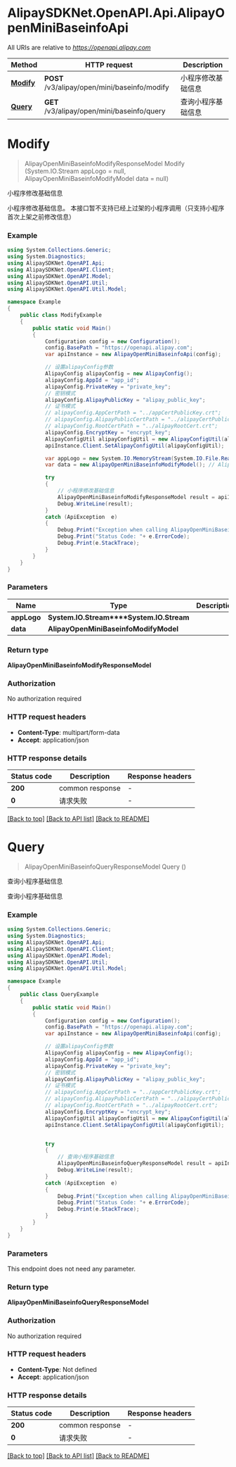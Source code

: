 # AlipaySDKNet.OpenAPI.Api.AlipayOpenMiniBaseinfoApi

All URIs are relative to *https://openapi.alipay.com*

Method | HTTP request | Description
------------- | ------------- | -------------
[**Modify**](AlipayOpenMiniBaseinfoApi.md#modify) | **POST** /v3/alipay/open/mini/baseinfo/modify | 小程序修改基础信息
[**Query**](AlipayOpenMiniBaseinfoApi.md#query) | **GET** /v3/alipay/open/mini/baseinfo/query | 查询小程序基础信息


<a name="modify"></a>
# **Modify**
> AlipayOpenMiniBaseinfoModifyResponseModel Modify (System.IO.Stream appLogo = null, AlipayOpenMiniBaseinfoModifyModel data = null)

小程序修改基础信息

小程序修改基础信息。 本接口暂不支持已经上过架的小程序调用（只支持小程序首次上架之前修改信息）

### Example
```csharp
using System.Collections.Generic;
using System.Diagnostics;
using AlipaySDKNet.OpenAPI.Api;
using AlipaySDKNet.OpenAPI.Client;
using AlipaySDKNet.OpenAPI.Model;
using AlipaySDKNet.OpenAPI.Util;
using AlipaySDKNet.OpenAPI.Util.Model;

namespace Example
{
    public class ModifyExample
    {
        public static void Main()
        {
            Configuration config = new Configuration();
            config.BasePath = "https://openapi.alipay.com";
            var apiInstance = new AlipayOpenMiniBaseinfoApi(config);

            // 设置alipayConfig参数
            AlipayConfig alipayConfig = new AlipayConfig();
            alipayConfig.AppId = "app_id";
            alipayConfig.PrivateKey = "private_key";
            // 密钥模式
            alipayConfig.AlipayPublicKey = "alipay_public_key";
            // 证书模式
            // alipayConfig.AppCertPath = "../appCertPublicKey.crt";
            // alipayConfig.AlipayPublicCertPath = "../alipayCertPublicKey_RSA2.crt";
            // alipayConfig.RootCertPath = "../alipayRootCert.crt";
            alipayConfig.EncryptKey = "encrypt_key";
            AlipayConfigUtil alipayConfigUtil = new AlipayConfigUtil(alipayConfig);
            apiInstance.Client.SetAlipayConfigUtil(alipayConfigUtil);

            var appLogo = new System.IO.MemoryStream(System.IO.File.ReadAllBytes("/path/to/file.txt"));  // System.IO.Stream |  (optional) 
            var data = new AlipayOpenMiniBaseinfoModifyModel(); // AlipayOpenMiniBaseinfoModifyModel |  (optional) 

            try
            {
                // 小程序修改基础信息
                AlipayOpenMiniBaseinfoModifyResponseModel result = apiInstance.Modify(appLogo, data);
                Debug.WriteLine(result);
            }
            catch (ApiException  e)
            {
                Debug.Print("Exception when calling AlipayOpenMiniBaseinfoApi.Modify: " + e.Message );
                Debug.Print("Status Code: "+ e.ErrorCode);
                Debug.Print(e.StackTrace);
            }
        }
    }
}
```

### Parameters

Name | Type | Description  | Notes
------------- | ------------- | ------------- | -------------
 **appLogo** | **System.IO.Stream****System.IO.Stream**|  | [optional] 
 **data** | **AlipayOpenMiniBaseinfoModifyModel**|  | [optional] 

### Return type

**AlipayOpenMiniBaseinfoModifyResponseModel**

### Authorization

No authorization required

### HTTP request headers

 - **Content-Type**: multipart/form-data
 - **Accept**: application/json


### HTTP response details
| Status code | Description | Response headers |
|-------------|-------------|------------------|
| **200** | common response |  -  |
| **0** | 请求失败 |  -  |

[[Back to top]](#) [[Back to API list]](../README.md#documentation-for-api-endpoints) [[Back to README]](../README.md)

<a name="query"></a>
# **Query**
> AlipayOpenMiniBaseinfoQueryResponseModel Query ()

查询小程序基础信息

查询小程序基础信息

### Example
```csharp
using System.Collections.Generic;
using System.Diagnostics;
using AlipaySDKNet.OpenAPI.Api;
using AlipaySDKNet.OpenAPI.Client;
using AlipaySDKNet.OpenAPI.Model;
using AlipaySDKNet.OpenAPI.Util;
using AlipaySDKNet.OpenAPI.Util.Model;

namespace Example
{
    public class QueryExample
    {
        public static void Main()
        {
            Configuration config = new Configuration();
            config.BasePath = "https://openapi.alipay.com";
            var apiInstance = new AlipayOpenMiniBaseinfoApi(config);

            // 设置alipayConfig参数
            AlipayConfig alipayConfig = new AlipayConfig();
            alipayConfig.AppId = "app_id";
            alipayConfig.PrivateKey = "private_key";
            // 密钥模式
            alipayConfig.AlipayPublicKey = "alipay_public_key";
            // 证书模式
            // alipayConfig.AppCertPath = "../appCertPublicKey.crt";
            // alipayConfig.AlipayPublicCertPath = "../alipayCertPublicKey_RSA2.crt";
            // alipayConfig.RootCertPath = "../alipayRootCert.crt";
            alipayConfig.EncryptKey = "encrypt_key";
            AlipayConfigUtil alipayConfigUtil = new AlipayConfigUtil(alipayConfig);
            apiInstance.Client.SetAlipayConfigUtil(alipayConfigUtil);


            try
            {
                // 查询小程序基础信息
                AlipayOpenMiniBaseinfoQueryResponseModel result = apiInstance.Query();
                Debug.WriteLine(result);
            }
            catch (ApiException  e)
            {
                Debug.Print("Exception when calling AlipayOpenMiniBaseinfoApi.Query: " + e.Message );
                Debug.Print("Status Code: "+ e.ErrorCode);
                Debug.Print(e.StackTrace);
            }
        }
    }
}
```

### Parameters
This endpoint does not need any parameter.

### Return type

**AlipayOpenMiniBaseinfoQueryResponseModel**

### Authorization

No authorization required

### HTTP request headers

 - **Content-Type**: Not defined
 - **Accept**: application/json


### HTTP response details
| Status code | Description | Response headers |
|-------------|-------------|------------------|
| **200** | common response |  -  |
| **0** | 请求失败 |  -  |

[[Back to top]](#) [[Back to API list]](../README.md#documentation-for-api-endpoints) [[Back to README]](../README.md)

